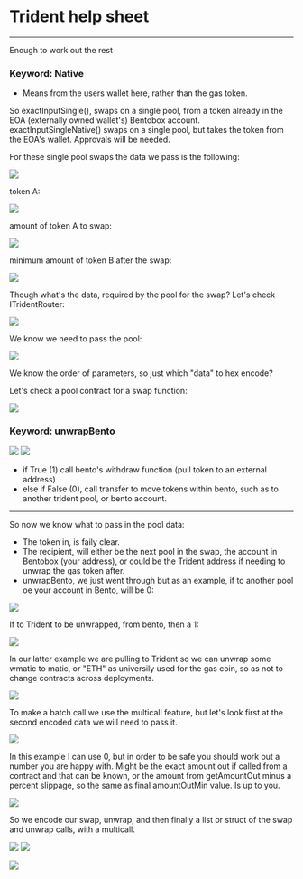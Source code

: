 # Trident help sheet
---
Enough to work out the rest

### Keyword: Native
 - Means from the users wallet here, rather than the gas token.

So exactInputSingle(), swaps on a single pool, from a token already in the EOA (externally owned wallet's) Bentobox account.
exactInputSingleNative() swaps on a single pool, but takes the token from the EOA's wallet. Approvals will be needed.

For these single pool swaps the data we pass is the following:

![](https://i.imgur.com/i2ppYFI.png)


token A:

![](https://i.imgur.com/vzOZU4s.png)

amount  of token A to swap:

![](https://i.imgur.com/mPncrkl.png)

minimum amount of token B after the swap:

![](https://i.imgur.com/GTAl556.png)


Though what's the data, required by the pool for the swap?
Let's check ITridentRouter:

![](https://i.imgur.com/Kd3NUMH.png)

We know we need to pass the pool:

![](https://i.imgur.com/mKpaA1a.png)

We know the order of parameters, so just which "data" to hex encode?

Let's check a pool contract for a swap function:

![](https://i.imgur.com/TUAaHPf.png)

### Keyword: unwrapBento

![](https://i.imgur.com/JlMP5jj.png)
![](https://i.imgur.com/bJbXjtl.png)

- if True (1) call bento's withdraw function (pull token to an external address)
- else if False (0), call transfer to move tokens within bento, such as to another trident pool, or bento account.

---

So now we know what to pass in the pool data:

- The token in, is faily clear.
- The recipient, will either be the next pool in the swap, the account in Bentobox (your address), or could be the Trident address if needing to unwrap the gas token after. 
- unwrapBento, we just went through but as an example, if to another pool oe your account in Bento, will be 0:

![](https://i.imgur.com/2KdluZb.png)

If to Trident to be unwrapped, from bento, then a 1:

![](https://i.imgur.com/K80Nvl1.png)

In our latter example we are pulling to Trident so we can unwrap some wmatic to matic, or "ETH" as universily used for the gas coin, so as not to change contracts across deployments.

![](https://i.imgur.com/5UQcBbb.png)

To make a batch call we use the multicall feature, but let's look first at the second encoded data we will need to pass it.

![](https://i.imgur.com/zzsffEk.png)

In this example I can use 0, but in order to be safe you should work out a number you are happy with. 
Might be the exact amount out if called from a contract and that can be known, or the amount from getAmountOut minus a percent slippage, so the same as final amountOutMin value. Is up to you.

![](https://i.imgur.com/vSSSInY.png)

So we encode our swap, unwrap, and then finally a list or struct of the swap and unwrap calls, with a multicall.

![](https://i.imgur.com/WvhF57E.png)
![](https://i.imgur.com/x53Eog6.png)

![](https://i.imgur.com/Un5PfSL.png)
